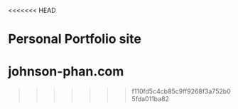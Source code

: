 <<<<<<< HEAD

Personal Portfolio site
=======
# johnson-phan.com
>>>>>>> f110fd5c4cb85c9ff9268f3a752b05fda011ba82
